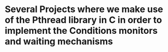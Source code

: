 # Several Projects where we make use of the Pthread library in C in order to implement the Conditions monitors and waiting mechanisms

